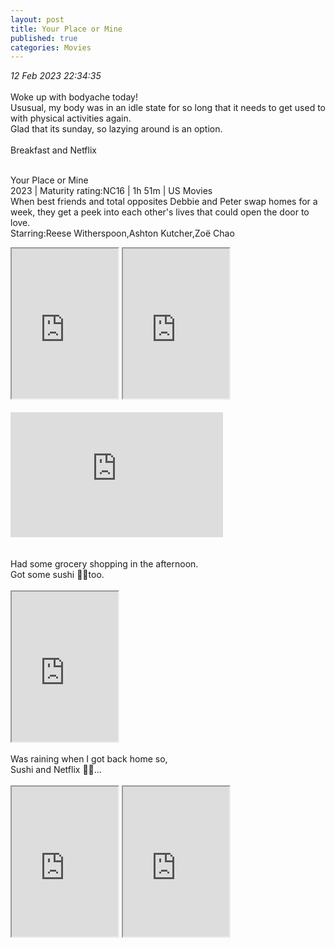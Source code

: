 ```yaml
---
layout: post
title: Your Place or Mine
published: true
categories: Movies
---
```

_12 Feb 2023 22:34:35_
<br>
<br>
Woke up with bodyache today!
<br>
Ususual, my body was in an idle state for so long that it needs to get used to with physical activities again.
<br>
Glad that its sunday, so lazying around is an option.
<br>
<br>
Breakfast and Netflix
<br>
<br>
<!--more-->
Your Place or Mine
<br>
2023 | Maturity rating:NC16 | 1h 51m | US Movies
<br>
When best friends and total opposites Debbie and Peter swap homes for a week, they get a peek into each other's lives that could open the door to love.
<br>
Starring:Reese Witherspoon,Ashton Kutcher,Zoë Chao
<br>
<iframe src="https://drive.google.com/file/d/1eDKsvs2jE-F8cM1kgcp_NUi85sxFmI-4/preview" width="170" height="240" allow="autoplay"></iframe>
<iframe src="https://drive.google.com/file/d/1e5Tx8UhSRW418gD1vCMX-eEDiXvmW9Yz/preview" width="170" height="240" allow="autoplay"></iframe>
<br>
<br>
<iframe width="340" height="200" src="https://www.youtube.com/embed/5JyfgkPMXk0" frameborder="0" allow="accelerometer; autoplay; encrypted-media; gyroscope; picture-in-picture" allowfullscreen></iframe>
<br>
<br>
<br>
Had some grocery shopping in the afternoon.
<br>
Got some sushi 🍣🥢too.
<br>
<br>
<iframe src="https://drive.google.com/file/d/1YlzV7S1tKqOBDZ79Ip6tQSUGLaeO6ZMb/preview" width="170" height="240" allow="autoplay"></iframe>
<br>
<br>
Was raining when I got back home so,
<br>
Sushi and Netflix 💪🏻...
<br>
<br>
<iframe src="https://drive.google.com/file/d/1mSNSo0WTByBY1W2bIinQqMnpl5RdcY7l/preview" width="170" height="240" allow="autoplay"></iframe>
<iframe src="https://drive.google.com/file/d/1RaR6o2w2LDDoT6whmqjUS16KTAZTLlL4/preview" width="170" height="240" allow="autoplay"></iframe>
